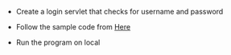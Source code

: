 - Create a login servlet that checks for username and password

- Follow the sample code from [Here](https://codeswithpankaj.medium.com/building-a-login-and-logout-system-with-java-servlets-6b51521dfcd8) 

- Run the program on local

